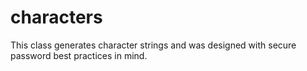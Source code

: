 characters
==========
This class generates character strings and was designed with secure password best practices in mind.
